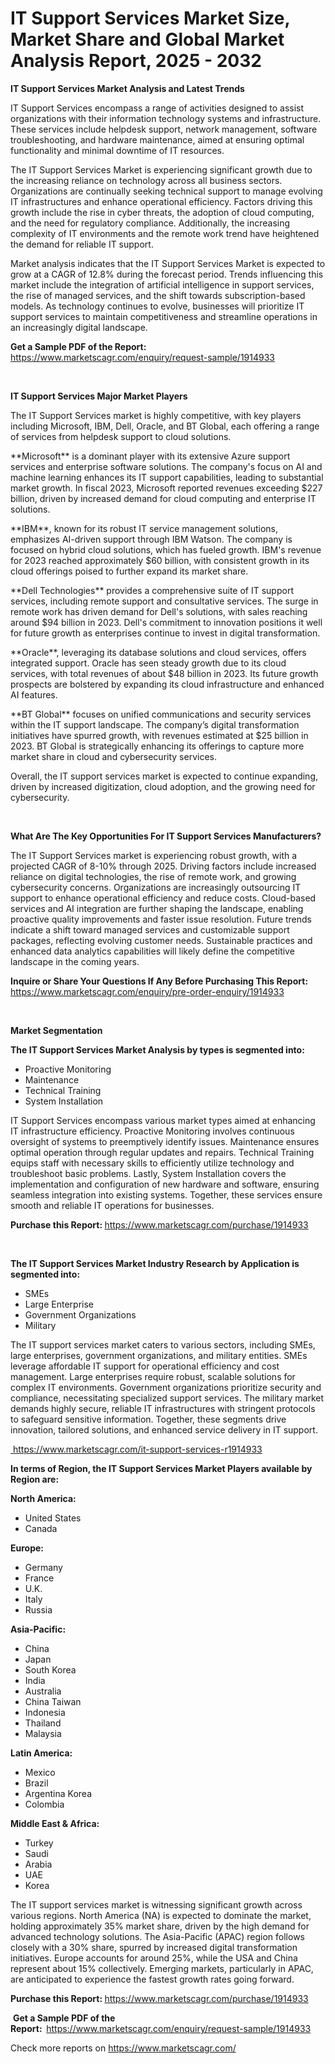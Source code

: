 <p><h1>IT Support Services Market Size, Market Share and Global Market Analysis Report, 2025 - 2032</h1></p><p><strong>IT Support Services Market Analysis and Latest Trends</strong></p>
<p><p>IT Support Services encompass a range of activities designed to assist organizations with their information technology systems and infrastructure. These services include helpdesk support, network management, software troubleshooting, and hardware maintenance, aimed at ensuring optimal functionality and minimal downtime of IT resources.</p><p>The IT Support Services Market is experiencing significant growth due to the increasing reliance on technology across all business sectors. Organizations are continually seeking technical support to manage evolving IT infrastructures and enhance operational efficiency. Factors driving this growth include the rise in cyber threats, the adoption of cloud computing, and the need for regulatory compliance. Additionally, the increasing complexity of IT environments and the remote work trend have heightened the demand for reliable IT support.</p><p>Market analysis indicates that the IT Support Services Market is expected to grow at a CAGR of 12.8% during the forecast period. Trends influencing this market include the integration of artificial intelligence in support services, the rise of managed services, and the shift towards subscription-based models. As technology continues to evolve, businesses will prioritize IT support services to maintain competitiveness and streamline operations in an increasingly digital landscape.</p></p>
<p><strong>Get a Sample PDF of the Report:&nbsp;</strong> <a href="https://www.marketscagr.com/enquiry/request-sample/1914933?utm_campaign=2924&utm_medium=2&utm_source=Github&utm_content=ia&utm_term=10032025&utm_id=it-support-services">https://www.marketscagr.com/enquiry/request-sample/1914933</a></p>
<p>&nbsp;</p>
<p><strong>IT Support Services Major Market Players</strong></p>
<p><p>The IT Support Services market is highly competitive, with key players including Microsoft, IBM, Dell, Oracle, and BT Global, each offering a range of services from helpdesk support to cloud solutions.</p><p>**Microsoft** is a dominant player with its extensive Azure support services and enterprise software solutions. The company's focus on AI and machine learning enhances its IT support capabilities, leading to substantial market growth. In fiscal 2023, Microsoft reported revenues exceeding $227 billion, driven by increased demand for cloud computing and enterprise IT solutions.</p><p>**IBM**, known for its robust IT service management solutions, emphasizes AI-driven support through IBM Watson. The company is focused on hybrid cloud solutions, which has fueled growth. IBM's revenue for 2023 reached approximately $60 billion, with consistent growth in its cloud offerings poised to further expand its market share.</p><p>**Dell Technologies** provides a comprehensive suite of IT support services, including remote support and consultative services. The surge in remote work has driven demand for Dell's solutions, with sales reaching around $94 billion in 2023. Dell's commitment to innovation positions it well for future growth as enterprises continue to invest in digital transformation.</p><p>**Oracle**, leveraging its database solutions and cloud services, offers integrated support. Oracle has seen steady growth due to its cloud services, with total revenues of about $48 billion in 2023. Its future growth prospects are bolstered by expanding its cloud infrastructure and enhanced AI features.</p><p>**BT Global** focuses on unified communications and security services within the IT support landscape. The company’s digital transformation initiatives have spurred growth, with revenues estimated at $25 billion in 2023. BT Global is strategically enhancing its offerings to capture more market share in cloud and cybersecurity services.</p><p>Overall, the IT support services market is expected to continue expanding, driven by increased digitization, cloud adoption, and the growing need for cybersecurity.</p></p>
<p>&nbsp;</p>
<p><strong>What Are The Key Opportunities For IT Support Services Manufacturers?</strong></p>
<p><p>The IT Support Services market is experiencing robust growth, with a projected CAGR of 8-10% through 2025. Driving factors include increased reliance on digital technologies, the rise of remote work, and growing cybersecurity concerns. Organizations are increasingly outsourcing IT support to enhance operational efficiency and reduce costs. Cloud-based services and AI integration are further shaping the landscape, enabling proactive quality improvements and faster issue resolution. Future trends indicate a shift toward managed services and customizable support packages, reflecting evolving customer needs. Sustainable practices and enhanced data analytics capabilities will likely define the competitive landscape in the coming years.</p></p>
<p><strong>Inquire or Share Your Questions If Any Before Purchasing This Report:</strong> <a href="https://www.marketscagr.com/enquiry/pre-order-enquiry/1914933?utm_campaign=2924&utm_medium=2&utm_source=Github&utm_content=ia&utm_term=10032025&utm_id=it-support-services">https://www.marketscagr.com/enquiry/pre-order-enquiry/1914933</a></p>
<p>&nbsp;</p>
<p><strong>Market Segmentation</strong></p>
<p><strong>The IT Support Services Market Analysis by types is segmented into:</strong></p>
<p><ul><li>Proactive Monitoring</li><li>Maintenance</li><li>Technical Training</li><li>System Installation</li></ul></p>
<p><p>IT Support Services encompass various market types aimed at enhancing IT infrastructure efficiency. Proactive Monitoring involves continuous oversight of systems to preemptively identify issues. Maintenance ensures optimal operation through regular updates and repairs. Technical Training equips staff with necessary skills to efficiently utilize technology and troubleshoot basic problems. Lastly, System Installation covers the implementation and configuration of new hardware and software, ensuring seamless integration into existing systems. Together, these services ensure smooth and reliable IT operations for businesses.</p></p>
<p><strong>Purchase this Report:&nbsp;</strong><a href="https://www.marketscagr.com/purchase/1914933?utm_campaign=2924&utm_medium=2&utm_source=Github&utm_content=ia&utm_term=10032025&utm_id=it-support-services">https://www.marketscagr.com/purchase/1914933</a></p>
<p>&nbsp;</p>
<p><strong>The IT Support Services Market Industry Research by Application is segmented into:</strong></p>
<p><ul><li>SMEs</li><li>Large Enterprise</li><li>Government Organizations</li><li>Military</li></ul></p>
<p><p>The IT support services market caters to various sectors, including SMEs, large enterprises, government organizations, and military entities. SMEs leverage affordable IT support for operational efficiency and cost management. Large enterprises require robust, scalable solutions for complex IT environments. Government organizations prioritize security and compliance, necessitating specialized support services. The military market demands highly secure, reliable IT infrastructures with stringent protocols to safeguard sensitive information. Together, these segments drive innovation, tailored solutions, and enhanced service delivery in IT support.</p></p>
<p><a href="https://www.marketscagr.com/it-support-services-r1914933?utm_campaign=2924&utm_medium=2&utm_source=Github&utm_content=ia&utm_term=10032025&utm_id=it-support-services">&nbsp;https://www.marketscagr.com/it-support-services-r1914933</a></p>
<p><strong>In terms of Region, the IT Support Services Market Players available by Region are:</strong></p>
<p>
    <p> <strong> North America: </strong>
        <ul>
            <li>United States</li>
            <li>Canada</li>
        </ul>
        </p> 
    <p> <strong> Europe: </strong>
        <ul>
            <li>Germany</li>
            <li>France</li>
            <li>U.K.</li>
            <li>Italy</li>
            <li>Russia</li>
        </ul>
        </p> 
    <p> <strong> Asia-Pacific: </strong>
        <ul>
            <li>China</li>
            <li>Japan</li>
            <li>South Korea</li>
            <li>India</li>
            <li>Australia</li>
            <li>China Taiwan</li>
            <li>Indonesia</li>
            <li>Thailand</li>
            <li>Malaysia</li>
        </ul>
        </p> 
    <p> <strong> Latin America: </strong>
        <ul>
            <li>Mexico</li>
            <li>Brazil</li>
            <li>Argentina Korea</li>
            <li>Colombia</li>
        </ul>
        </p> 
    <p> <strong> Middle East & Africa: </strong>
        <ul>
            <li>Turkey</li>
            <li>Saudi</li>
            <li>Arabia</li>
            <li>UAE</li>
            <li>Korea</li>
        </ul>
    </p>
    </p>
<p><p>The IT support services market is witnessing significant growth across various regions. North America (NA) is expected to dominate the market, holding approximately 35% market share, driven by the high demand for advanced technology solutions. The Asia-Pacific (APAC) region follows closely with a 30% share, spurred by increased digital transformation initiatives. Europe accounts for around 25%, while the USA and China represent about 15% collectively. Emerging markets, particularly in APAC, are anticipated to experience the fastest growth rates going forward.</p></p>
<p><strong>Purchase this Report: </strong><a href="https://www.marketscagr.com/purchase/1914933?utm_campaign=2924&utm_medium=2&utm_source=Github&utm_content=ia&utm_term=10032025&utm_id=it-support-services">https://www.marketscagr.com/purchase/1914933</a></p>
<p>&nbsp;<strong>Get a Sample PDF of the Report:&nbsp;&nbsp;</strong><a href="https://www.marketscagr.com/enquiry/request-sample/1914933?utm_campaign=2924&utm_medium=2&utm_source=Github&utm_content=ia&utm_term=10032025&utm_id=it-support-services">https://www.marketscagr.com/enquiry/request-sample/1914933</a></p>
<p><strong></strong></p>
<p>Check more reports on <a href="https://www.marketscagr.com/?utm_campaign=2924&utm_medium=2&utm_source=Github&utm_content=ia&utm_term=10032025&utm_id=it-support-services">https://www.marketscagr.com/</a></p>
